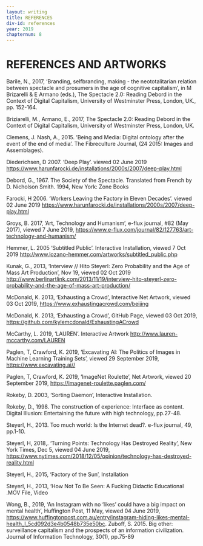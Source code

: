 ```yaml
---
layout: writing
title: REFERENCES 
div-id: references
year: 2019
chapternum: 8
---
```


# REFERENCES AND ARTWORKS

Barile, N., 2017, ‘Branding, selfbranding, making - the neototalitarian relation between spectacle and prosumers in the age of cognitive capitalism’, in M Brizarelli & E Armano (eds.), The Spectacle 2.0: Reading Debord in the Context of Digital Capitalism, University of Westminster Press, London, UK., pp. 152-164.

Briziarelli, M., Armano, E., 2017, The Spectacle 2.0: Reading Debord in the Context of Digital Capitalism, University of Westminster Press, London, UK. 

Clemens, J. Nash, A., 2015. ’Being and Media: Digital ontology after the event of the end of media’. The Fibreculture Journal, (24 2015: Images and Assemblages).

Diederichsen, D 2007. ‘Deep Play’. viewed 02 June 2019 <https://www.harunfarocki.de/installations/2000s/2007/deep-play.html>

Debord, G., 1967. The Society of the Spectacle. Translated from French by D. Nicholson Smith. 1994, New York: Zone Books

Farocki, H 2006. ‘Workers Leaving the Factory in Eleven Decades’. viewed 02 June 2019 <https://www.harunfarocki.de/installations/2000s/2007/deep-play.html>

Groys, B. 2017, ‘Art, Technology and Humanism’, e-flux journal, #82 (May 2017), viewed 7 June 2019, <https://www.e-flux.com/journal/82/127763/art-technology-and-humanism/>

Hemmer, L. 2005 ‘Subtitled Public’. Interactive Installation, viewed 7 Oct 2019 <http://www.lozano-hemmer.com/artworks/subtitled_public.php>

Kunak, G., 2013, ‘Interview // Hito Steyerl: Zero Probability and the Age of Mass Art Production’, Nov 19, viewed 02 Oct 2019 <http://www.berlinartlink.com/2013/11/19/interview-hito-steyerl-zero-probability-and-the-age-of-mass-art-production/>

McDonald, K. 2013, ‘Exhausting a Crowd’, Interactive Net Artwork, viewed 03 Oct 2019, <https://www.exhaustingacrowd.com/beijing>

McDonald, K. 2013, ‘Exhausting a Crowd’, GitHub Page, viewed 03 Oct 2019, <https://github.com/kylemcdonald/ExhaustingACrowd>

McCarthy, L. 2019, ‘LAUREN’. Interactive Artwork <http://www.lauren-mccarthy.com/LAUREN>

Paglen, T, Crawford, K. 2019, ‘Excavating AI: The Politics of Images in Machine Learning Training Sets’, viewed 29 September 2019, <https://www.excavating.ai//>

Paglen, T, Crawford, K. 2019, ‘ImageNet Roulette’, Net Artwork, viewed 20 September 2019, <https://imagenet-roulette.paglen.com/>

Rokeby, D. 2003, ‘Sorting Daemon’, Interactive Installation.

Rokeby, D., 1998. The construction of experience: Interface as content. Digital Illusion: Entertaining the future with high technology, pp.27-48.

Steyerl, H., 2013. Too much world: Is the Internet dead?. e-flux journal, 49, pp.1-10.

Steyerl, H, 2018,. ‘Turning Points: Technology Has Destroyed Reality’, New York Times, Dec 5, viewed 04 June 2019, <https://www.nytimes.com/2018/12/05/opinion/technology-has-destroyed-reality.html>

Steyerl, H., 2015, ‘Factory of the Sun’, Installation

Steyerl, H., 2013, ‘How Not To Be Seen: A Fucking Didactic Educational .MOV File, Video

Wong, B., 2019, ‘An Instagram with no ‘likes’ could have a big impact on mental health’, Huffington Post, 11 May, viewed 04 June 2019, <https://www.huffingtonpost.com.au/entry/instagram-hiding-likes-mental-health_l_5cd092d3e4b0548b735e50bc>.
Zuboff, S. 2015. Big other: surveillance capitalism and the prospects of an information civilization. Journal of Information Technology, 30(1), pp.75-89





